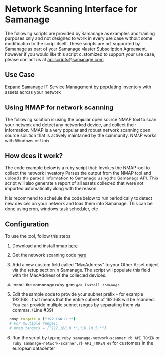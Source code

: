 # Network Scanning Interface for Samanage

The following scripts are provided by Samanage as examples and training purposes only and not designed to work in every use case without some modification to the script itself. These scripts are not supported by Samanage as part of your Samanage Master Subscription Agreement, however if you would like this script customized to support your use case, please contact us at api.scripts@samanage.com

## Use Case 

Expand Samanage IT Service Management by populating inventory with  assets across your network

## Using NMAP for network scanning

The following solution is using the popular open source NMAP tool to scan your network and detect any networked device, and collect their information. NMAP is a very popular and robust network scanning open source solution that is actively maintained by the community. NMAP works with Windows or Unix.

## How does it work?

The code example below is a ruby script that: Invokes the NMAP tool to collect the network inventory Parses the output from the NMAP tool and uploads the parsed information to Samanage using the Samanage API. This script will also generate a report of all assets collected that were not imported automatically along with the reason.

It is recommend to schedule the code below to run periodically to detect new devices on your network and load them into Samanage. This can be done using cron, windows task scheduler, etc

## Configuration

To use the tool, follow this steps

1) Download and install nmap [here](https://nmap.org/) 

2) Get the network scanning code [here](https://github.com/SAManage/Samples/blob/master/Samanage%20Network%20Scanner/samanage-network-scanner.rb)

3) Add a new custom field called "MacAddress" to your Other Asset object via the setup section in Samanage. The script will populate this field with the MacAddress of the collected devices.

4) Install the samanage ruby gem `gem install samanage`

5) Edit the sample code to provide your subnet prefix - for example 192.168... that means that the entire subnet of 192.168 will be scanned. You can provide multiple subnet ranges by separating them via commas. (Line #39)
```ruby
  nmap.targets = ["192.168.0.*"]
  # For multiple ranges:
  # nmap.targets = ["192.168.0.*","10.10.5.*"]
```

6) Run the script by typing `ruby samanage-network-scanner.rb API_TOKEN` or `ruby samanage-network-scanner.rb API_TOKEN eu` for customers in the european datacenter
